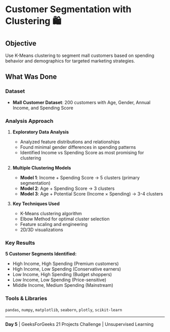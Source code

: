 # Customer Segmentation with Clustering 🛍️

## Objective
Use K-Means clustering to segment mall customers based on spending behavior and demographics for targeted marketing strategies.

## What Was Done

### Dataset
- **Mall Customer Dataset**: 200 customers with Age, Gender, Annual Income, and Spending Score

### Analysis Approach
1. **Exploratory Data Analysis**
   - Analyzed feature distributions and relationships
   - Found minimal gender differences in spending patterns
   - Identified Income vs Spending Score as most promising for clustering

2. **Multiple Clustering Models**
   - **Model 1**: Income + Spending Score → 5 clusters (primary segmentation)
   - **Model 2**: Age + Spending Score → 3 clusters
   - **Model 3**: Age + Potential Score (Income × Spending) → 3-4 clusters

3. **Key Techniques Used**
   - K-Means clustering algorithm
   - Elbow Method for optimal cluster selection
   - Feature scaling and engineering
   - 2D/3D visualizations

### Key Results
**5 Customer Segments Identified:**
- High Income, High Spending (Premium customers)
- High Income, Low Spending (Conservative earners)
- Low Income, High Spending (Budget shoppers)
- Low Income, Low Spending (Price-sensitive)
- Middle Income, Medium Spending (Mainstream)

### Tools & Libraries
`pandas`, `numpy`, `matplotlib`, `seaborn`, `plotly`, `scikit-learn`

---
**Day 5** | GeeksForGeeks 21 Projects Challenge | Unsupervised Learning
